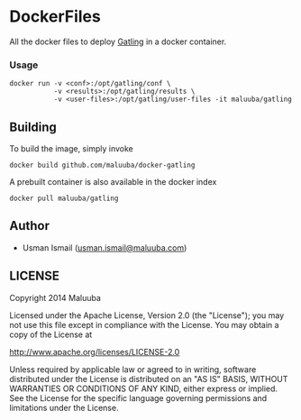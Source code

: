 DockerFiles
===========

All the docker files to deploy [Gatling](http://gatling.io/) in a docker container.

### Usage

    docker run -v <conf>:/opt/gatling/conf \
               -v <results>:/opt/gatling/results \
               -v <user-files>:/opt/gatling/user-files -it maluuba/gatling

## Building

To build the image, simply invoke

    docker build github.com/maluuba/docker-gatling

A prebuilt container is also available in the docker index

    docker pull maluuba/gatling
    
## Author

  * Usman Ismail (<usman.ismail@maluuba.com>)

## LICENSE

Copyright 2014 Maluuba

Licensed under the Apache License, Version 2.0 (the "License");
you may not use this file except in compliance with the License.
You may obtain a copy of the License at

  http://www.apache.org/licenses/LICENSE-2.0

Unless required by applicable law or agreed to in writing, software
distributed under the License is distributed on an "AS IS" BASIS,
WITHOUT WARRANTIES OR CONDITIONS OF ANY KIND, either express or implied.
See the License for the specific language governing permissions and
limitations under the License.
    
